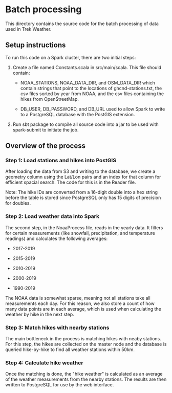 #  Batch processing

This directory contains the source code for the batch processing of data used in Trek Weather.

## Setup instructions

To run this code on a Spark cluster, there are two initial steps:

1. Create a file named Constants.scala in src/main/scala. This file should contain:

	* NOAA_STATIONS, NOAA_DATA_DIR, and OSM_DATA_DIR which contain strings that point to the locations of ghcnd-stations.txt, the csv files sorted by year from NOAA, and the csv files containing the hikes from OpenStreetMap.

	* DB_USER, DB_PASSWORD, and DB_URL used to allow Spark to write to a PostgreSQL database with the PostGIS extension.

1. Run sbt package to compile all source code into a jar to be used with spark-submit to initiate the job.

## Overview of the process

### Step 1: Load stations and hikes into PostGIS

After loading the data from S3 and writing to the database, we create a geometry column using the Lat/Lon pairs and an index for that column for efficient spacial search. The code for this is in the Reader file.

Note: The hike IDs are converted from a 16-digit double into a hex string before the table is stored since PostgreSQL only has 15 digits of precision for doubles.

### Step 2: Load weather data into Spark

The second step, in the NoaaProcess file, reads in the yearly data. It filters for certain measurements (like snowfall, precipitation, and temperature readings) and calculates the following averages:

* 2017-2019

* 2015-2019

* 2010-2019

* 2000-2019

* 1990-2019

The NOAA data is somewhat sparse, meaning not all stations take all measurements each day. For this reason, we also store a count of how many data points are in each average, which is used when calculating the weather by hike in the next step.

### Step 3: Match hikes with nearby stations

The main bottleneck in the process is matching hikes with neaby stations. For this step, the hikes are collected on the master node and the database is queried hike-by-hike to find all weather stations within 50km.

### Step 4: Calculate hike weather

Once the matching is done, the "hike weather" is calculated as an average of the weather measurements from the nearby stations. The results are then written to PostgreSQL for use by the web interface.